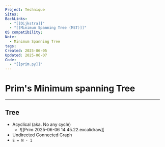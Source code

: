 ```yaml
---
Project: Technique
Sites: 
BackLinks:
  - "[[Dijkstra]]"
  - "[[Minimum Spanning Tree (MST)]]"
OS compatibility: 
Note:
  - Minimum Spanning Tree
tags: 
Created: 2025-06-05
Updated: 2025-06-07
Code:
  - "[[prim.py]]"
---
```

# Prim's Minimum spanning Tree
---
## Tree
- Acyclical (aka. No any cycle)
	- ![[Prim 2025-06-06 14.45.22.excalidraw]]
- Undirected Connected Graph
- `E = N - 1`


